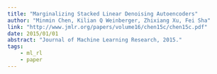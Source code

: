 ```yaml
---
title: "Marginalizing Stacked Linear Denoising Autoencoders"
author: "Minmin Chen, Kilian Q Weinberger, Zhixiang Xu, Fei Sha"
link: "http://www.jmlr.org/papers/volume16/chen15c/chen15c.pdf"
date: 2015/01/01
abstract: "Journal of Machine Learning Research, 2015."
tags:
    - ml_rl
    - paper
---
```

